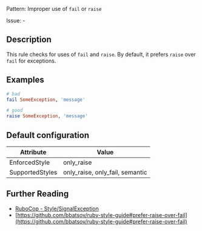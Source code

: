 Pattern: Improper use of `fail` or `raise`

Issue: -

## Description

This rule checks for uses of `fail` and `raise`. By default, it prefers `raise` over `fail` for exceptions.

## Examples

```ruby
# bad
fail SomeException, 'message'

# good
raise SomeException, 'message'
```

## Default configuration

Attribute | Value
--- | ---
EnforcedStyle | only_raise
SupportedStyles | only_raise, only_fail, semantic

## Further Reading

* [RuboCop - Style/SignalException](https://rubocop.readthedocs.io/en/latest/cops_style/#stylesignalexception)
* [https://github.com/bbatsov/ruby-style-guide#prefer-raise-over-fail](https://github.com/bbatsov/ruby-style-guide#prefer-raise-over-fail)

